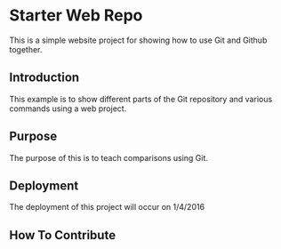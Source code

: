 # Starter Web Repo

This is a simple website project for showing how to use Git and Github together.

## Introduction

This example is to show different parts of the Git repository and various commands using a web project.

## Purpose

The purpose of this is to teach comparisons using Git.

## Deployment

The deployment of this project will occur on 1/4/2016

## How To Contribute